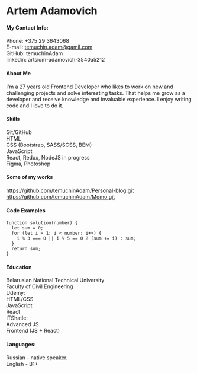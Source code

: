# Artem Adamovich #
#### My Contact Info: ####
Phone: +375 29 3643068     
E-mail: temuchin.adam@gamil.com      
GitHub: temuchinAdam  
linkedin: artsiom-adamovich-3540a5212    

#### About Me ####
I'm a 27 years old Frontend Developer who likes to work on new and challenging projects and solve
interesting tasks. That helps me grow as a developer and receive knowledge and invaluable experience.
I enjoy writing code and I love to do it.


#### Skills ####
Git/GitHub    
HTML    
CSS (Bootstrap, SASS/SCSS, BEM)    
JavaScript  
React, Redux, NodeJS in progress    
Figma, Photoshop    

#### Some of my works ####
https://github.com/temuchinAdam/Personal-blog.git             
https://github.com/temuchinAdam/Momo.git      

#### Code Examples ####
```
function solution(number) {
  let sum = 0;
  for (let i = 1; i < number; i++) {
    i % 3 === 0 || i % 5 == 0 ? (sum += i) : sum;
  }
  return sum;
}
```

#### Education #####
Belarusian National Technical University    
Faculty of Civil Engineering    
Udemy:         
HTML/CSS          
JavaScript         
React     
ITShatle:         
Advanced JS         
Frontend (JS + React)
#### Languages: ####    
Russian - native speaker.   
English - B1+   
